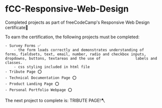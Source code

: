 # fCC-Responsive-Web-Design
Completed  projects as part of freeCodeCamp's Responsive Web Design certificate📝

To earn the certification, the following projects must be completed:

    - Survey Forms ✅
        - the form loads correctly and demonstrates understanding of forms, fieldsets, text, email, number, radio and checkbox inputs, dropdowns, buttons, textareas and the use of                labels and classes.
        - css styling included in html file
    - Tribute Page ⭕️
    - Technical Documentation Page ⭕️
    - Product Landing Page ⭕️
    - Personal Portfolio Webpage ⭕️
    
The next project to complete is: TRIBUTE PAGE!🪓
